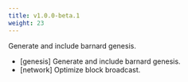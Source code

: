```yaml
---
title: v1.0.0-beta.1
weight: 23
---
```


Generate and include barnard genesis.

<!--more-->

* [genesis] Generate and include barnard genesis.
* [network] Optimize block broadcast.